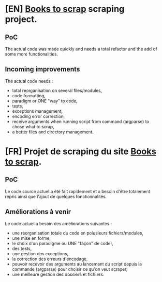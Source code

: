 # \[EN\] [Books to scrap](http://books.toscrape.com) scraping project.
## PoC
The actual code was made quickly and needs a total refactor and the add of some more functionalities.

## Incoming improvements
The actual code needs :
* total reorganisation on several files/modules,
* code formatting,
* paradigm or ONE "way" to code,
* tests,
* exceptions management,
* encoding error correction,
* receive arguments when running script from command (argparse) to chose what to scrap,
* a better files and directory management.


# \[FR\] Projet de scraping du site [Books to scrap](http://books.toscrape.com).
## PoC
Le code source actuel a été fait rapidement et a besoin d'être totalement repris ainsi que l'ajout de quelques fonctionnalités.

## Améliorations à venir
Le code actuel a besoin des améliorations suivantes :
* une réorganisation totale du code en polusieurs fichiers/modules,
* une mise en forme,
* le choix d'un paradigme ou UNE "façon" de coder,
* des tests,
* une gestion des exceptions,
* la correction des erreurs d'encodage,
* pouvoir recevoir des arguments au lancement du script depuis la commande (argparse) pour choisir ce qu'on veut scraper,
* une meilleure gestion des dossiers et fichiers.
